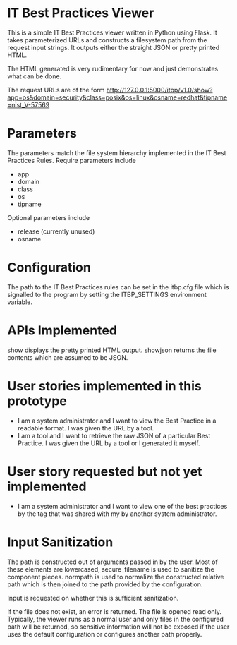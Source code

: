 # IT Best Practices Viewer

This is a simple IT Best Practices viewer written in Python using Flask.
It takes parameterized URLs and constructs a filesystem path from
the request input strings. It outputs either the straight JSON or
pretty printed HTML.

The HTML generated is very rudimentary for now and just demonstrates what
can be done.

The request URLs are of the form
http://127.0.0.1:5000/itbp/v1.0/show?app=os&domain=security&class=posix&os=linux&osname=redhat&tipname=nist_V-57569

# Parameters
The parameters match the file system hierarchy implemented in the IT Best
Practices Rules.
Require parameters include
* app
* domain
* class
* os
* tipname

Optional parameters include
* release (currently unused)
* osname 

# Configuration
The path to the IT Best Practices rules can be set in the itbp.cfg file which
is signalled to the program by setting the ITBP_SETTINGS environment variable.

# APIs Implemented
show displays the pretty printed HTML output.
showjson returns the file contents which are assumed to be JSON.

# User stories implemented in this prototype
* I am a system administrator and I want to view the Best Practice in a readable format. I was given the URL by a tool.
* I am a tool and I want to retrieve the raw JSON of a particular Best Practice. I was given the URL by a tool or I generated it myself.

# User story requested but not yet implemented
* I am a system administrator and I want to view one of the best practices by the tag that was shared with my by another system administrator.

# Input Sanitization
The path is constructed out of arguments passed in by the user. Most of these
elements are lowercased, secure_filename is used to sanitize the component 
pieces. normpath is used to normalize the constructed relative path which
is then joined to the path provided by the configuration. 

Input is requested on whether this is sufficient sanitization. 

If the file does not exist, an error is returned. The file is opened read only. 
Typically, the viewer runs as a normal user and only files in the configured 
path will be returned, so sensitive information will not be exposed if the 
user uses the default configuration or configures another path properly.
